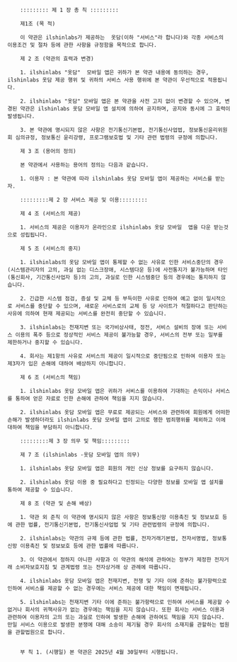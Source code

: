         ::::::::: 제 1 장 총 칙 :::::::::

        제1조 (목 적)
    
        이 약관은 ilshinlabs가 제공하는  옷담(이하 "서비스"라 합니다)와 각종 서비스의 이용조건 및 절차 등에 관한 사항을 규정함을 목적으로 합니다.
    
        제 2 조 (약관의 효력과 변경)
    
        1. ilshinlabs "옷담"  모바일 앱은 귀하가 본 약관 내용에 동의하는 경우, ilshinlabs 옷담 제공 행위 및 귀하의 서비스 사용 행위에 본 약관이 우선적으로 적용됩니다.
    
        2. ilshinlabs "옷담" 모바일 앱은 본 약관을 사전 고지 없이 변경할 수 있으며, 변경된 약관은 ilshinlabs 옷담 모바일 앱 설치에 의하여 공지하며, 공지와 동시에 그 효력이 발생됩니다.
    
        3. 본 약관에 명시되지 않은 사항은 전기통신기본법, 전기통신사업법, 정보통신윤리위원회 심의규정, 정보통신 윤리강령, 프로그램보호법 및 기타 관련 법령의 규정에 의합니다.
    
        제 3 조 (용어의 정의)
    
        본 약관에서 사용하는 용어의 정의는 다음과 같습니다.
    
        1. 이용자 : 본 약관에 따라 ilshinlabs 옷담 모바일 앱이 제공하는 서비스를 받는 자.
    
        :::::::::제 2 장 서비스 제공 및 이용:::::::::
    
        제 4 조 (서비스의 제공)
    
        1. 서비스의 제공은 이용자가 온라인으로 ilshinlabs 옷담 모바일  앱을 다운 받는것으로 성립됩니다.
    
        제 5 조 (서비스의 중지)
    
        1. ilshinlabs의 옷담 모바일 앱이 통제할 수 없는 사유로 인한 서비스중단의 경우(시스템관리자의 고의, 과실 없는 디스크장애, 시스템다운 등)에 사전통지가 불가능하며 타인(통신회사, 기간통신사업자 등)의 고의, 과실로 인한 시스템중단 등의 경우에는 통지하지 않습니다.
    
        2. 긴급한 시스템 점검, 증설 및 교체 등 부득이한 사유로 인하여 예고 없이 일시적으로 서비스를 중단할 수 있으며, 새로운 서비스로의 교체 등 당 사이트가 적절하다고 판단하는 사유에 의하여 현재 제공되는 서비스를 완전히 중단할 수 있습니다.
    
        3. ilshinlabs는 천재지변 또는 국가비상사태, 정전, 서비스 설비의 장애 또는 서비스 이용의 폭주 등으로 정상적인 서비스 제공이 불가능할 경우, 서비스의 전부 또는 일부를 제한하거나 중지할 수 있습니다.
    
        4. 회사는 제1항의 사유로 서비스의 제공이 일시적으로 중단됨으로 인하여 이용자 또는 제3자가 입은 손해에 대하여 배상하지 아니합니다.
    
        제 6 조 (서비스의 책임)
    
        1. ilshinlabs 옷담 모바일 앱은 귀하가 서비스를 이용하여 기대하는 손익이나 서비스를 통하여 얻은 자료로 인한 손해에 관하여 책임을 지지 않습니다.
    
        2. ilshinlabs 옷담 모바일 앱은 무료로 제공되는 서비스와 관련하여 회원에게 어떠한 손해가 발생하더라도 ilshinlabs 옷담 모바일 앱이 고의로 행한 범죄행위를 제외하고 이에 대하여 책임을 부담하지 아니합니다.
    
        :::::::::제 3 장 의무 및 책임:::::::::
    
        제 7 조 (ilshinlabs -옷담 모바일 앱의 의무)
    
        1. ilshinlabs 옷담 모바일 앱은 회원의 개인 신상 정보를 요구하지 않습니다.
    
        2. ilshinlabs 옷담 이용 중 필요하다고 인정되는 다양한 정보를 모바일 앱 설치를 통하여 제공할 수 있습니다.
    
        제 8 조 (약관 및 손해 배상)
    
        1. 약관 외 준칙 이 약관에 명시되지 않은 사항은 정보통신망 이용촉진 및 정보보호 등에 관한 법률, 전기통신기본법, 전기통신사업법 및 기타 관련법령의 규정에 의합니다.
    
        2. ilshinlabs는 약관의 규제 등에 관한 법률, 전자거래기본법, 전자서명법, 정보통신망 이용촉진 및 정보보호 등에 관한 법률에 따릅니다.
        
        3. 이 약관에서 정하지 아니한 사항과 이 약관의 해석에 관하여는 정부가 제정한 전자거래 소비자보호지침 및 관계법령 또는 전자상거래 상 관례에 따릅니다.
    
        4. ilshinlabs 옷담 모바일 앱은 천재지변, 전쟁 및 기타 이에 준하는 불가항력으로 인하여 서비스를 제공할 수 없는 경우에는 서비스 제공에 대한 책임이 면제됩니다.
    
        5. ilshinlabs는 천재지변 기타 이에 준하는 불가항력으로 인하여 서비스를 제공할 수 없거나 회사의 귀책사유가 없는 경우에는 책임을 지지 않습니다. 또한 회사는 서비스 이용과 관련하여 이용자의 고의 또는 과실로 인하여 발생한 손해에 관하여도 책임을 지지 않습니다. 만일 서비스 이용으로 발생한 분쟁에 대해 소송이 제기될 경우 회사의 소재지를 관할하는 법원을 관할법원으로 합니다.
    
    
        부 칙 1. (시행일) 본 약관은 2025년 4월 30일부터 시행됩니다.
